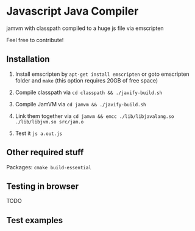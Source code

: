 # Javascript Java Compiler

jamvm with classpath compiled to a huge js file via emscripten

Feel free to contribute!

## Installation

1. Install emscripten by `apt-get install emscripten` or goto emscripten folder and `make` (this option requires 20GB of free space)

2. Compile classpath via `cd classpath && ./javify-build.sh`

3. Compile JamVM via `cd jamvm && ./javify-build.sh`

4. Link them together via `cd jamvm && emcc ./lib/libjavalang.so ./lib/libjvm.so src/jam.o`

5. Test it `js a.out.js`

## Other required stuff

Packages: `cmake build-essential`

## Testing in browser

TODO

## Test examples
